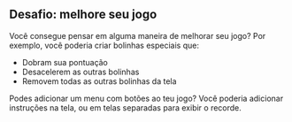 ## Desafio: melhore seu jogo

Você consegue pensar em alguma maneira de melhorar seu jogo? Por exemplo, você poderia criar bolinhas especiais que:

+ Dobram sua pontuação
+ Desacelerem as outras bolinhas
+ Removem todas as outras bolinhas da tela

Podes adicionar um menu com botões ao teu jogo? Você poderia adicionar instruções na tela, ou em telas separadas para exibir o recorde.